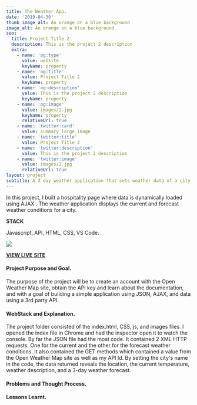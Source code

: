 ```yaml
---
title: The Weather App.
date: '2019-04-30'
thumb_image_alt: An orange on a blue background
image_alt: An orange on a blue background
seo:
  title: Project Title 2
  description: This is the project 2 description
  extra:
    - name: 'og:type'
      value: website
      keyName: property
    - name: 'og:title'
      value: Project Title 2
      keyName: property
    - name: 'og:description'
      value: This is the project 2 description
      keyName: property
    - name: 'og:image'
      value: images/2.jpg
      keyName: property
      relativeUrl: true
    - name: 'twitter:card'
      value: summary_large_image
    - name: 'twitter:title'
      value: Project Title 2
    - name: 'twitter:description'
      value: This is the project 2 description
    - name: 'twitter:image'
      value: images/2.jpg
      relativeUrl: true
layout: project
subtitle: A 3 day weather application that sets weather data of a city .
---
```

In this project, I  built a hospitality page where data is dynamically loaded using AJAX . The weather application displays the current and forecast weather conditions for a city.

**STACK**

Javascript,  API, HTML, CSS, VS Code.

![](/images/Screenshot%20\(10\).png)

[**VIEW LIVE** **SITE**](https://okalangkenneth.github.io/weather_app/)

#### **Project Purpose and Goal.**

The purpose of the project will be to create an account with the Open Weather Map site, obtain the API key and learn about the documentation, and with a goal of building a simple application using JSON, AJAX, and data using a 3rd party API.

#### **WebStack and Explanation.**

The project folder consisted of the index.html, CSS, js, and images files. I opened the index file in Chrome and had the inspector open it to watch the console. By far the JSON file had the most code. It contained 2 XML HTTP requests. One for the current and the other for the forecast weather conditions. It also contained the GET methods which contained a value from the Open Weather Map site as well as my API Id. By setting the city's name in the code, the data returned reveals the location, the current temperature, weather description, and a 3-day weather forecast.

#### **Problems and Thought Process.**

#### **Lessons Learnt.**
